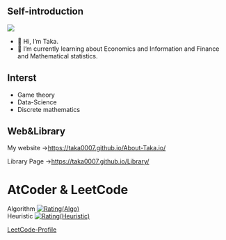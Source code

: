 ## Self-introduction
<a href="https://github.com/Taka0007">
    <img src="https://komarev.com/ghpvc/?username=Taka0007&color=ff69b4&style=flat)" />
  </a>
  
- 👋 Hi, I’m Taka.
- 🌱 I’m currently learning about Economics and Information and Finance and Mathematical statistics.<br>

## Interst
- Game theory
- Data-Science
- Discrete mathematics

## Web&Library
My website
→https://taka0007.github.io/About-Taka.io/

Library Page
→https://taka0007.github.io/Library/

<!-- 
# Github
![GitHub Stats Card](https://github-readme-stats.vercel.app/api?username=Taka0007&show_icons=true&count_private=true&include_all_commits=true&theme=vue) <br>
[![Top Langs](https://github-readme-stats.vercel.app/api/top-langs/?username=Taka0007&hide=jupyter%20notebook&langs_count=7)](https://github.com/anuraghazra/github-readme-stats)

[![trophy](https://github-profile-trophy.vercel.app/?username=Taka0007&theme=onedark&title=Commit,Repositories)](https://github.com/ryo-ma/github-profile-trophy)

![](https://github-profile-summary-cards.vercel.app/api/cards/profile-details?username=Taka0007&theme=vue)
 -->

# AtCoder & LeetCode
Algorithm
[![Rating(Algo)](https://img.shields.io/endpoint?url=https%3A%2F%2Fatcoder-badges.now.sh%2Fapi%2Fatcoder%2Fjson%2FTaka007)](https://atcoder.jp/users/Taka007)
<br>
Heuristic
[![Rating(Heuristic)](https://badgen.org/img/atcoder/Taka007/rating/heuristic?style=plastic)](https://atcoder.jp/users/Taka007?contestType=heuristic)

[LeetCode-Profile](https://leetcode.com/Taka007/)

<!-- 
# Qiita
[![My Qiita contributions](https://qiita-badge.apiapi.app/s/Taka-007/contributions.svg)](http://qiita.com/Taka-007)
[![My Qiita posts](https://qiita-badge.apiapi.app/s/Taka-007/posts.svg)](http://qiita.com/Taka-007)

-->

<!-- 　[visitors]([Visitors](https://visitor-badge.glitch.me/badge?page_id=Taka0007&left_color=gray&right_color=green))  -->
<!-- 　[visitors](https://visitor-badge.glitch.me/badge?page_id=Taka0007&left_color=green&right_color=red)  -->


<!--　![GitHub persona](https://read-413014.an.r.appspot.com/create?username=Taka0007)  -->
